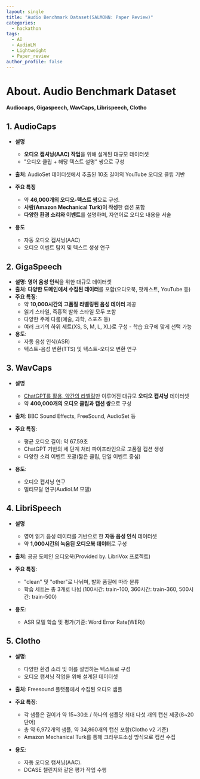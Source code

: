 ```yaml
---
layout: single
title: "Audio Benchmark Dataset(SALMONN: Paper Review)"
categories:
  - hackathon
tags:
  - AI
  - AudioLM
  - Lightweight
  - Paper_review
author_profile: false
---
```


# About. Audio Benchmark Dataset

**Audiocaps, Gigaspeech, WavCaps, Librispeech, Clotho**



## **1. AudioCaps**

- **설명**
  - **오디오 캡셔닝(AAC) 작업**을 위해 설계된 대규모 데이터셋
  - "오디오 클립 + 해당 텍스트 설명" 쌍으로 구성

- **출처**: AudioSet 데이터셋에서 추출된 10초 길이의 YouTube 오디오 클립 기반
- **주요 특징**
  - 약 **46,000개의 오디오-텍스트 쌍**으로 구성.
  - **사람(Amazon Mechanical Turk)이 작성**한 캡션 포함
  - **다양한 환경 소리와 이벤트**를 설명하며, 자연어로 오디오 내용을 서술
- **용도**
  - 자동 오디오 캡셔닝(AAC)
  - 오디오 이벤트 탐지 및 텍스트 생성 연구



## **2. GigaSpeech**

- **설명**: **영어 음성 인식**을 위한 대규모 데이터셋
- **출처**: **다양한 도메인에서 수집된 데이터**를 포함(오디오북, 팟캐스트, YouTube 등)
- **주요 특징**:
  - 약 **10,000시간의 고품질 라벨링된 음성 데이터** 제공
  - 읽기 스타일, 즉흥적 발화 스타일 모두 포함
  - 다양한 주제 다룸(예술, 과학, 스포츠 등)
  - 여러 크기의 하위 세트(XS, S, M, L, XL)로 구성 - 학습 요구에 맞게 선택 가능
- **용도**:
  - 자동 음성 인식(ASR)
  - 텍스트-음성 변환(TTS) 및 텍스트-오디오 변환 연구



## **3. WavCaps**

- **설명**
  - <u>ChatGPT를 활용, 약간의 라벨링</u>만 이루어진 대규모 **오디오 캡셔닝** 데이터셋
  - 약 **400,000개의 오디오 클립과 캡션 쌍**으로 구성

- **출처**: BBC Sound Effects, FreeSound, AudioSet 등
- **주요 특징**:
  - 평균 오디오 길이: 약 67.59초
  - ChatGPT 기반의 세 단계 처리 파이프라인으로 고품질 캡션 생성
  - 다양한 소리 이벤트 포괄(짧은 클립, 단일 이벤트 중심)
- **용도**:
  - 오디오 캡셔닝 연구
  - 멀티모달 연구(AudioLM 모델)



## **4. LibriSpeech**

- **설명**
  - 영어 읽기 음성 데이터를 기반으로 한 **자동 음성 인식** 데이터셋
  - 약 **1,000시간의 녹음된 오디오북 데이터**로 구성

- **출처**: 공공 도메인 오디오북(Provided by. LibriVox 프로젝트)
- **주요 특징**:
  - "clean" 및 "other"로 나뉘며, 발화 품질에 따라 분류
  - 학습 세트는 총 3개로 나뉨 (100시간: train-100, 360시간: train-360, 500시간: train-500)
- **용도**:
  - ASR 모델 학습 및 평가(기준: Word Error Rate(WER))



## **5. Clotho**

- **설명**: 
  - 다양한 환경 소리 및 이를 설명하는 텍스트로 구성
  - 오디오 캡셔닝 작업을 위해 설계된 데이터셋

- **출처**: Freesound 플랫폼에서 수집된 오디오 샘플
- **주요 특징**:
  - 각 샘플은 길이가 약 15~30초 / 하나의 샘플당 최대 다섯 개의 캡션 제공(8~20단어)
  - 총 약 6,972개의 샘플, 약 34,860개의 캡션 포함(Clotho v2 기준)
  - Amazon Mechanical Turk를 통해 크라우드소싱 방식으로 캡션 수집
- **용도**:
  - 자동 오디오 캡셔닝(AAC).
  - DCASE 챌린지와 같은 평가 작업 수행
